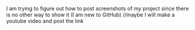 I am trying to figure out how to post screenshots of my project since there is no other way to show it (I am new to GitHub)
//maybe I will make a youtube video and post the link
